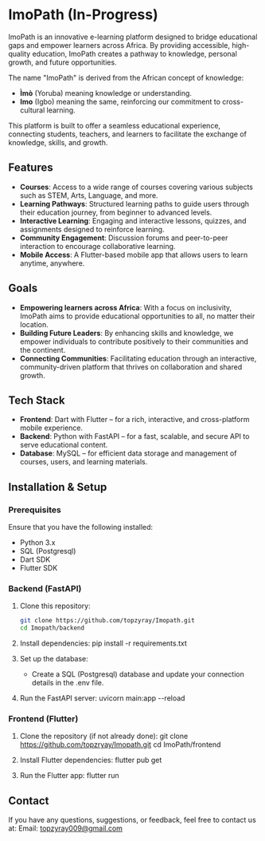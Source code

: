 # ImoPath (In-Progress)

ImoPath is an innovative e-learning platform designed to bridge educational gaps and empower learners across Africa. By providing accessible, high-quality education, ImoPath creates a pathway to knowledge, personal growth, and future opportunities.

The name "ImoPath" is derived from the African concept of knowledge:
- **Ìmò** (Yoruba) meaning knowledge or understanding.
- **Imo** (Igbo) meaning the same, reinforcing our commitment to cross-cultural learning.

This platform is built to offer a seamless educational experience, connecting students, teachers, and learners to facilitate the exchange of knowledge, skills, and growth.

## Features

- **Courses**: Access to a wide range of courses covering various subjects such as STEM, Arts, Language, and more.
- **Learning Pathways**: Structured learning paths to guide users through their education journey, from beginner to advanced levels.
- **Interactive Learning**: Engaging and interactive lessons, quizzes, and assignments designed to reinforce learning.
- **Community Engagement**: Discussion forums and peer-to-peer interaction to encourage collaborative learning.
- **Mobile Access**: A Flutter-based mobile app that allows users to learn anytime, anywhere.

## Goals

- **Empowering learners across Africa**: With a focus on inclusivity, ImoPath aims to provide educational opportunities to all, no matter their location.
- **Building Future Leaders**: By enhancing skills and knowledge, we empower individuals to contribute positively to their communities and the continent.
- **Connecting Communities**: Facilitating education through an interactive, community-driven platform that thrives on collaboration and shared growth.

## Tech Stack

- **Frontend**: Dart with Flutter – for a rich, interactive, and cross-platform mobile experience.
- **Backend**: Python with FastAPI – for a fast, scalable, and secure API to serve educational content.
- **Database**: MySQL – for efficient data storage and management of courses, users, and learning materials.

## Installation & Setup

### Prerequisites
Ensure that you have the following installed:
- Python 3.x
- SQL (Postgresql)
- Dart SDK
- Flutter SDK

### Backend (FastAPI)
1. Clone this repository:
   ```bash
   git clone https://github.com/topzyray/Imopath.git
   cd Imopath/backend

2. Install dependencies:
    pip install -r requirements.txt

3. Set up the database:
    * Create a SQL (Postgresql) database and update your connection details in the .env file.

4. Run the FastAPI server:
    uvicorn main:app --reload

### Frontend (Flutter)
1. Clone the repository (if not already done):
    git clone https://github.com/topzryay/Imopath.git
    cd ImoPath/frontend

2. Install Flutter dependencies:
    flutter pub get

3. Run the Flutter app:
    flutter run

##  Contact

If you have any questions, suggestions, or feedback, feel free to contact us at:
Email: topzyray009@gmail.com
